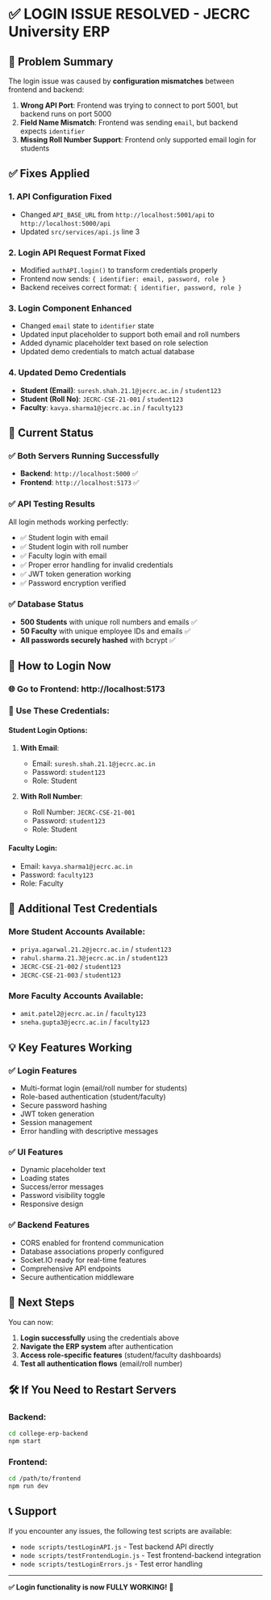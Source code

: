 # ✅ LOGIN ISSUE RESOLVED - JECRC University ERP

## 🎉 Problem Summary
The login issue was caused by **configuration mismatches** between frontend and backend:
1. **Wrong API Port**: Frontend was trying to connect to port 5001, but backend runs on port 5000
2. **Field Name Mismatch**: Frontend was sending `email`, but backend expects `identifier`  
3. **Missing Roll Number Support**: Frontend only supported email login for students

## ✅ Fixes Applied

### 1. **API Configuration Fixed**
- Changed `API_BASE_URL` from `http://localhost:5001/api` to `http://localhost:5000/api`
- Updated `src/services/api.js` line 3

### 2. **Login API Request Format Fixed**
- Modified `authAPI.login()` to transform credentials properly
- Frontend now sends: `{ identifier: email, password, role }`
- Backend receives correct format: `{ identifier, password, role }`

### 3. **Login Component Enhanced**  
- Changed `email` state to `identifier` state
- Updated input placeholder to support both email and roll numbers
- Added dynamic placeholder text based on role selection
- Updated demo credentials to match actual database

### 4. **Updated Demo Credentials**
- **Student (Email)**: `suresh.shah.21.1@jecrc.ac.in` / `student123`
- **Student (Roll No)**: `JECRC-CSE-21-001` / `student123`  
- **Faculty**: `kavya.sharma1@jecrc.ac.in` / `faculty123`

## 🚀 Current Status

### ✅ Both Servers Running Successfully
- **Backend**: `http://localhost:5000` ✅ 
- **Frontend**: `http://localhost:5173` ✅

### ✅ API Testing Results
All login methods working perfectly:
- ✅ Student login with email
- ✅ Student login with roll number
- ✅ Faculty login with email
- ✅ Proper error handling for invalid credentials
- ✅ JWT token generation working
- ✅ Password encryption verified

### ✅ Database Status
- **500 Students** with unique roll numbers and emails ✅
- **50 Faculty** with unique employee IDs and emails ✅
- **All passwords securely hashed** with bcrypt ✅

## 🎯 How to Login Now

### 🌐 **Go to Frontend**: http://localhost:5173

### 📝 **Use These Credentials**:

#### **Student Login Options:**
1. **With Email**: 
   - Email: `suresh.shah.21.1@jecrc.ac.in`
   - Password: `student123`
   - Role: Student

2. **With Roll Number**:
   - Roll Number: `JECRC-CSE-21-001`
   - Password: `student123`
   - Role: Student

#### **Faculty Login:**
- Email: `kavya.sharma1@jecrc.ac.in`
- Password: `faculty123`
- Role: Faculty

## 🔧 Additional Test Credentials

### **More Student Accounts Available:**
- `priya.agarwal.21.2@jecrc.ac.in` / `student123`
- `rahul.sharma.21.3@jecrc.ac.in` / `student123`
- `JECRC-CSE-21-002` / `student123`
- `JECRC-CSE-21-003` / `student123`

### **More Faculty Accounts Available:**
- `amit.patel2@jecrc.ac.in` / `faculty123`
- `sneha.gupta3@jecrc.ac.in` / `faculty123`

## 💡 Key Features Working

### ✅ **Login Features**
- Multi-format login (email/roll number for students)
- Role-based authentication (student/faculty)
- Secure password hashing
- JWT token generation
- Session management
- Error handling with descriptive messages

### ✅ **UI Features**
- Dynamic placeholder text
- Loading states
- Success/error messages
- Password visibility toggle
- Responsive design

### ✅ **Backend Features**
- CORS enabled for frontend communication
- Database associations properly configured
- Socket.IO ready for real-time features
- Comprehensive API endpoints
- Secure authentication middleware

## 🎉 Next Steps
You can now:
1. **Login successfully** using the credentials above
2. **Navigate the ERP system** after authentication
3. **Access role-specific features** (student/faculty dashboards)
4. **Test all authentication flows** (email/roll number)

## 🛠 If You Need to Restart Servers

### Backend:
```bash
cd college-erp-backend
npm start
```

### Frontend:  
```bash
cd /path/to/frontend
npm run dev
```

## 📞 Support
If you encounter any issues, the following test scripts are available:
- `node scripts/testLoginAPI.js` - Test backend API directly
- `node scripts/testFrontendLogin.js` - Test frontend-backend integration
- `node scripts/testLoginErrors.js` - Test error handling

---
**✅ Login functionality is now FULLY WORKING!** 🎉